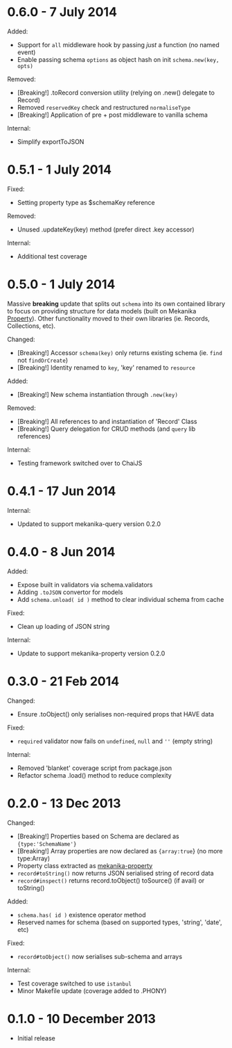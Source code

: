 0.6.0 - 7 July 2014
=====

Added:

- Support for `all` middleware hook by passing _just_ a function (no named event)
- Enable passing schema `options` as object hash on init `schema.new(key, opts)`

Removed:

- [Breaking!] .toRecord conversion utility (relying on .new() delegate to Record)
- Removed `reservedKey` check and restructured `normaliseType`
- [Breaking!] Application of pre + post middleware to vanilla schema

Internal:

- Simplify exportToJSON



0.5.1 - 1 July 2014
=====

Fixed:

- Setting property type as $schemaKey reference

Removed:

- Unused .updateKey(key) method (prefer direct .key accessor)

Internal:

- Additional test coverage



0.5.0 - 1 July 2014
=====

Massive **breaking** update that splits out `schema` into its own contained library to focus on providing structure for data models (built on Mekanika [Property](https://github.com/mekanika/property)). Other functionality moved to their own libraries (ie. Records, Collections, etc).

Changed:

- [Breaking!] Accessor `schema(key)` only returns existing schema (ie. `find` not `findOrCreate`)
- [Breaking!] Identity renamed to `key`, 'key' renamed to `resource`

Added:

- [Breaking!] New schema instantiation through `.new(key)`

Removed:

- [Breaking!] All references to and instantiation of 'Record' Class
- [Breaking!] Query delegation for CRUD methods (and `query` lib references)

Internal:

- Testing framework switched over to ChaiJS



0.4.1 - 17 Jun 2014
=====

Internal:

- Updated to support mekanika-query version 0.2.0



0.4.0 - 8 Jun 2014
=====

Added:

- Expose built in validators via schema.validators
- Adding `.toJSON` convertor for models
- Add `schema.unload( id )` method to clear individual schema from cache

Fixed:

- Clean up loading of JSON string

Internal:

- Update to support mekanika-property version 0.2.0



0.3.0 - 21 Feb 2014
=====

Changed:

- Ensure .toObject() only serialises non-required props that HAVE data

Fixed:

- `required` validator now fails on `undefined`, `null` and `''` (empty string)

Internal:

- Removed 'blanket' coverage script from package.json
- Refactor schema .load() method to reduce complexity



0.2.0 - 13 Dec 2013
=====

Changed:

- [Breaking!] Properties based on Schema are declared as `{type:'SchemaName'}`
- [Breaking!] Array properties are now declared as `{array:true`} (no more type:Array)
- Property class extracted as [mekanika-property](https://github.com/mekanika/property)
- `record#toString()` now returns JSON serialised string of record data
- `record#inspect()` returns record.toObject() toSource() (if avail) or toString()

Added:

- `schema.has( id )` existence operator method
- Reserved names for schema (based on supported types, 'string', 'date', etc)

Fixed:

- `record#toObject()` now serialises sub-schema and arrays

Internal:

- Test coverage switched to use `istanbul`
- Minor Makefile update (coverage added to .PHONY)



0.1.0 - 10 December 2013
=====

- Initial release
